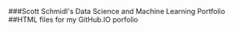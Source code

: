 ###Scott Schmidl's Data Science and Machine Learning Portfolio\
##HTML files for my GitHub.IO porfolio
